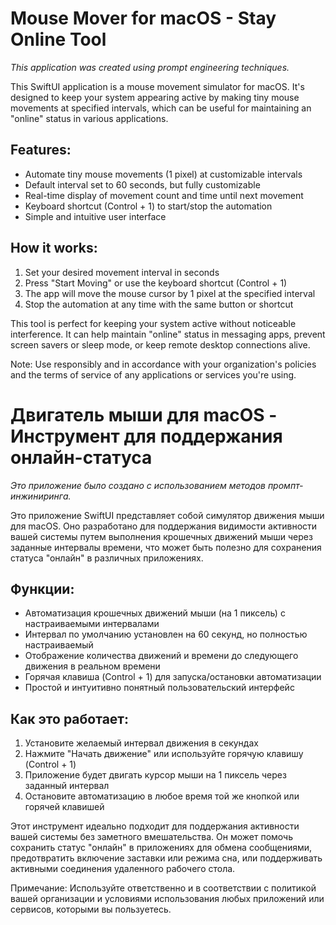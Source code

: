 # Mouse Mover for macOS - Stay Online Tool

*This application was created using prompt engineering techniques.*

This SwiftUI application is a mouse movement simulator for macOS. It's designed to keep your system appearing active by making tiny mouse movements at specified intervals, which can be useful for maintaining an "online" status in various applications.

## Features:
- Automate tiny mouse movements (1 pixel) at customizable intervals
- Default interval set to 60 seconds, but fully customizable
- Real-time display of movement count and time until next movement
- Keyboard shortcut (Control + 1) to start/stop the automation
- Simple and intuitive user interface

## How it works:
1. Set your desired movement interval in seconds
2. Press "Start Moving" or use the keyboard shortcut (Control + 1)
3. The app will move the mouse cursor by 1 pixel at the specified interval
4. Stop the automation at any time with the same button or shortcut

This tool is perfect for keeping your system active without noticeable interference. It can help maintain "online" status in messaging apps, prevent screen savers or sleep mode, or keep remote desktop connections alive.

Note: Use responsibly and in accordance with your organization's policies and the terms of service of any applications or services you're using.

# Двигатель мыши для macOS - Инструмент для поддержания онлайн-статуса

*Это приложение было создано с использованием методов промпт-инжиниринга.*

Это приложение SwiftUI представляет собой симулятор движения мыши для macOS. Оно разработано для поддержания видимости активности вашей системы путем выполнения крошечных движений мыши через заданные интервалы времени, что может быть полезно для сохранения статуса "онлайн" в различных приложениях.

## Функции:
- Автоматизация крошечных движений мыши (на 1 пиксель) с настраиваемыми интервалами
- Интервал по умолчанию установлен на 60 секунд, но полностью настраиваемый
- Отображение количества движений и времени до следующего движения в реальном времени
- Горячая клавиша (Control + 1) для запуска/остановки автоматизации
- Простой и интуитивно понятный пользовательский интерфейс

## Как это работает:
1. Установите желаемый интервал движения в секундах
2. Нажмите "Начать движение" или используйте горячую клавишу (Control + 1)
3. Приложение будет двигать курсор мыши на 1 пиксель через заданный интервал
4. Остановите автоматизацию в любое время той же кнопкой или горячей клавишей

Этот инструмент идеально подходит для поддержания активности вашей системы без заметного вмешательства. Он может помочь сохранить статус "онлайн" в приложениях для обмена сообщениями, предотвратить включение заставки или режима сна, или поддерживать активными соединения удаленного рабочего стола.

Примечание: Используйте ответственно и в соответствии с политикой вашей организации и условиями использования любых приложений или сервисов, которыми вы пользуетесь.
